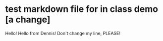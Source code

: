 # test markdown file for in class demo [a change]

Hello!
Hello from Dennis!  Don't change my line, PLEASE!
